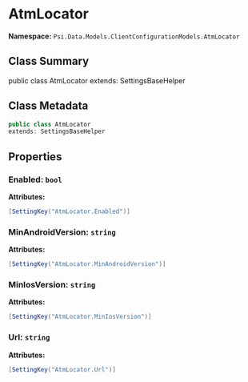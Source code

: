 # AtmLocator

**Namespace:** `Psi.Data.Models.ClientConfigurationModels.AtmLocator`

## Class Summary

public class AtmLocator
extends: SettingsBaseHelper

## Class Metadata

```typescript
public class AtmLocator
extends: SettingsBaseHelper
```

## Properties

### Enabled: `bool`

**Attributes:**
```csharp
[SettingKey("AtmLocator.Enabled")]
```

### MinAndroidVersion: `string`

**Attributes:**
```csharp
[SettingKey("AtmLocator.MinAndroidVersion")]
```

### MinIosVersion: `string`

**Attributes:**
```csharp
[SettingKey("AtmLocator.MinIosVersion")]
```

### Url: `string`

**Attributes:**
```csharp
[SettingKey("AtmLocator.Url")]
```
